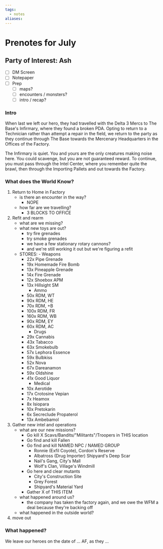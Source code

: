 ```yaml
---
tags:
  - notes
aliases:
---
```


# Prenotes for July
## Party of Interest: Ash
- [ ] DM Screen
- [ ] Notepaper
- [ ] Prep
	- [ ] maps?
	- [ ] encounters / monsters?
	- [ ] intro / recap?

### Intro
When last we left our hero, they had travelled with the Delta 3 Mercs to The Base's Infirmary, where they found a broken PDA. Opting to return to a Technician rather than attempt a repair in the field, we return to the party as they continue through The Base towards the Mercenary Headquarters in the Offices of the Factory.

The Infirmary is quiet. You and yours are the only creatures making noise here. You could scavenge, but you are not guaranteed reward. To continue, you must pass through the Intel Center, where you remember quite the brawl, then through the Importing Pallets and out towards the Factory.

### What does the World Know?

1. Return to Home in Factory
	- is there an encounter in the way? 
		- NOPE
	- how far are we travelling?
		- 3 BLOCKS TO OFFICE
2. Refit and rearm
	- what are we missing? 
	- what new toys are out?
		- try fire grenades
		- try smoke grenades
		- we have a few stationary rotary cannons?
		- and we're still working it out but we're figuring a refit 
	- STORES:
			- Weapons
		+ 22x Pipe Grenade
		+ 19x Homemade Fire Bomb
		+ 13x Pineapple Grenade
		+ 14x Fire Grenade
		+ 12x Shoebox APM
		+ 13x Hillsight SM
			- Ammo
		+ 50x RDM, WT
		+ 90x RDM, HE
		+ 70x RDM, +B
		+ 100x RDM, FR
		+ 160x RDM, WB
		+ 90x RDM, EY
		+ 60x RDM, AC
			- Drugs
		+ 29x Cannabis
		+ 43x Tabacco
		+ 63x Smokebulb
		+ 57x Lephora Essence
		+ 59x Bulbkiss
		+ 52x Nova
		+ 67x Dareanamon
		+ 59x Oldshine
		+ 41x Good Liquor
			- Medical
		+ 10x Aerotide
		+ 17x Crotosine Vepian
		+ 7x Heamox
		+ 8x Isiopara
		+ 10x Pretokarin
		+ 6x Secreclude Propaterol
		+ 13x Ambebamol
3. Gather new intel and operations
	- what are our new missions? 
		- Go kill X Scavs/Bandits/"Militants"/Troopers in THIS location
		- Go find and kill Fallen
		- Go find and kill NAMED NPC / NAMED GROUP
			- Ronnie (Exfil Coyote), Cordon's Reserve
			- Albatross (Drug Importer) Shipyard's Deep Scar
			- Nail's Gang, City's Mall
			- Wolf's Clan, Village's Windmill
		- Go here and clear mutants
			- City's Construction Site
			- Grey Forest
			- Shipyard's Material Yard
		- Gather X of THIS ITEM
	- what happened around us? 
		- the company has taken the factory again, and we owe the WFM a deal because they're backing off
	- what happened in the outside world?
4. move out


### What happened?


We leave our heroes on the date of ... AF, as they ...